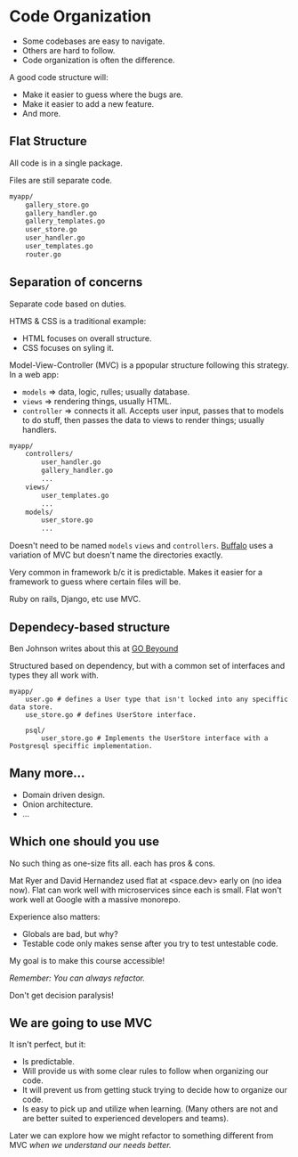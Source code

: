 # Code Organization

- Some codebases are easy to navigate.
- Others are hard to follow.
- Code organization is often the difference.

A good code structure will:
- Make it easier to guess where the bugs are.
- Make it easier to add a new feature.
- And more.

## Flat Structure

All code is in a single package.

Files are still separate code.

```bash
myapp/
    gallery_store.go
    gallery_handler.go
    gallery_templates.go
    user_store.go
    user_handler.go
    user_templates.go
    router.go

```

## Separation of concerns

Separate code based on duties.

HTMS & CSS is a traditional example:
- HTML focuses on overall structure.
- CSS focuses on syling it.

Model-View-Controller (MVC) is a ppopular structure following this strategy.
In a web app:
- `models` => data, logic, rulles; usually database.
- `views` => rendering things, usually HTML.
- `controller` => connects it all. Accepts user input, passes that to models to do stuff, 
then passes the data to views to render things; usually handlers.


```bash
myapp/
    controllers/
        user_handler.go
        gallery_handler.go
        ...
    views/
        user_templates.go
        ...
    models/
        user_store.go
        ...
```

Doesn't need to be named `models` `views` and `controllers`.
[Buffalo](https://gobuffalo.io/en/) uses a variation of MVC but doesn't name
the directories exactly.

Very common in framework b/c it is predictable. Makes it easier for a framework to guess where certain files will be.

Ruby on rails, Django, etc use MVC.

## Dependecy-based structure

Ben Johnson writes about this at [GO Beyound](https://www.gobeyond.dev/standard-package-layout/)

Structured based on dependency, but with a common set of interfaces and types they all work with.

```
myapp/
    user.go # defines a User type that isn't locked into any speciffic data store.
    use_store.go # defines UserStore interface.

    psql/
        user_store.go # Implements the UserStore interface with a Postgresql speciffic implementation.
```

## Many more...

- Domain driven design.
- Onion architecture.
- ...

## Which one should you use

No such thing as one-size fits all.
each has pros & cons.

Mat Ryer and David Hernandez used flat at <space.dev> early on (no idea now).
Flat can work well with microservices since each is small.
Flat won't work well at Google with a massive monorepo.

Experience also matters:
- Globals are bad, but why?
- Testable code only makes sense after you try to test untestable code.

My goal is to make this course accessible!

*Remember: You can always refactor.*

Don't get decision paralysis!

## We are going to use MVC

It isn't perfect, but it:
- Is predictable.
- Will provide us with some clear rules to follow when organizing our code.
- It will prevent us from getting stuck trying to decide how to organize our code.
- Is easy to pick up and utilize when learning. (Many others are not and are better suited
to experienced developers and teams).

Later we can explore how we might refactor to something different from MVC
*when we understand our needs better.*



